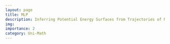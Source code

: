 ```yaml
---
layout: page
title: MLP 
description: Inferring Potential Energy Surfaces from Trajectories of MD simulations.
img: 
importance: 2
category: Uni-Math
---
```

